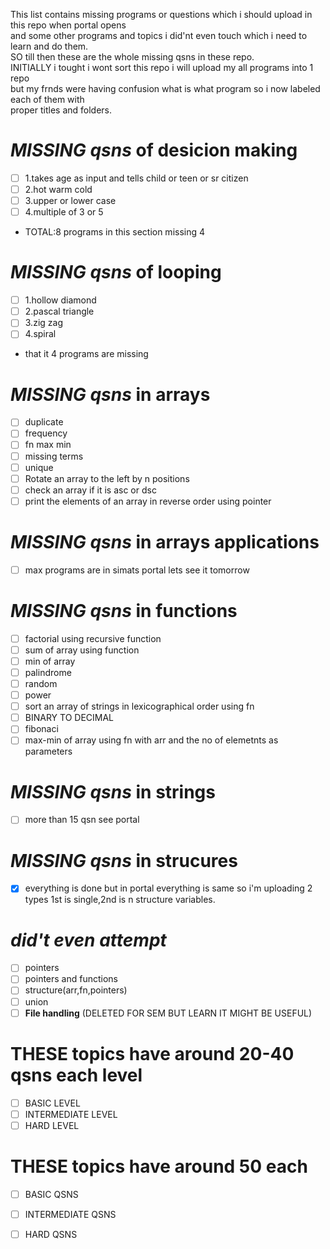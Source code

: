 This list contains missing programs or questions which i should upload in this repo when portal opens\
and some other programs and topics i did'nt even touch which i need to learn and do them.\
SO till then these are the whole missing qsns in these repo.\
INITIALLY i tought i wont sort this repo i will upload my all programs into 1 repo\
but my frnds were having confusion what is what program so i now labeled each of them with\
proper titles and folders.

# ***MISSING qsns*** of desicion making 
- [ ] 1.takes age as input and tells child or teen or sr citizen
- [ ] 2.hot warm cold
- [ ] 3.upper or lower case
- [ ] 4.multiple of 3 or 5

- TOTAL:8 programs in this section missing 4

# ***MISSING qsns*** of looping
- [ ] 1.hollow diamond
- [ ] 2.pascal triangle
- [ ] 3.zig zag
- [ ] 4.spiral
- that it 4 programs are missing

# ***MISSING qsns*** in arrays
- [ ] duplicate
- [ ] frequency
- [ ] fn max min
- [ ] missing terms
- [ ] unique
- [ ] Rotate an array to the left by n positions
- [ ] check an array if it is asc or dsc
- [ ] print the elements of an array in reverse order using pointer

# ***MISSING qsns***  in arrays applications
- [ ] max programs are in simats portal lets see it tomorrow

# ***MISSING qsns*** in functions
- [ ] factorial using recursive function
- [ ] sum of array using function
- [ ] min of array 
- [ ] palindrome
- [ ] random
- [ ] power
- [ ] sort an array of strings in lexicographical order using fn
- [ ] BINARY TO DECIMAL
- [ ] fibonaci
- [ ] max-min of array using fn with arr and the no of elemetnts as parameters

# ***MISSING qsns***  in strings
- [ ] more than 15 qsn see portal

# ***MISSING qsns***  in strucures
- [x] everything is done but in portal 
everything is same so i'm uploading 2 types 1st is single,2nd is n structure variables.

# ***did't even attempt***
- [ ] pointers
- [ ] pointers and functions
- [ ] structure(arr,fn,pointers)
- [ ] union
- [ ] **File handling** (DELETED FOR SEM BUT LEARN IT MIGHT BE USEFUL)
# THESE topics have around 20-40 qsns each level
- [ ] BASIC LEVEL
- [ ] INTERMEDIATE LEVEL
- [ ] HARD LEVEL

# THESE topics have around 50 each
- [ ] BASIC QSNS
- [ ] INTERMEDIATE QSNS
- [ ] HARD QSNS



